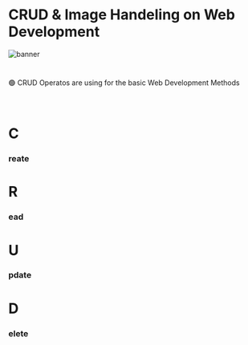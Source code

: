 # CRUD & Image Handeling on Web Development

![banner](https://socialify.git.ci/Randula98/CRUD-on-Web-Development/image?description=1&font=Source%20Code%20Pro&forks=1&language=1&name=1&owner=1&pattern=Floating%20Cogs&stargazers=1&theme=Dark)

# 

<p>🟢 CRUD Operatos are using for the basic Web Development Methods</p><br>

<h1>C<h3>reate<h3></h1>
<h1>R<h3>ead<h3></h1>
<h1>U<h3>pdate<h3></h1>
<h1>D<h3>elete<h3></h1>




<p></p><br>
<p></p><br>

